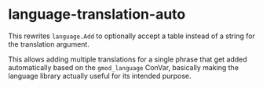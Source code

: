 # language-translation-auto

This rewrites `language.Add` to optionally accept a table instead of a string for the translation argument.

This allows adding multiple translations for a single phrase that get added automatically based on the `gmod_language` ConVar, basically making the language library actually useful for its intended purpose.
